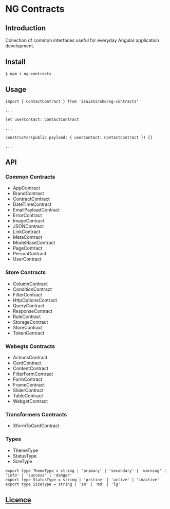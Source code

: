 # NG Contracts

## Introduction
Collection of common interfaces useful for everyday Angular application development.

## Install
```
$ npm i ng-contracts
```

## Usage
```
import { ContactContract } from 'isaiahiroko/ng-contracts'

...

let userContact: ContactContract

...

constructor(public payload: { userContact: ContactContract }) {}

...

```

## API
### Common Contracts
+ AppContract
+ BrandContract
+ ContractContract
+ DateTimeContract
+ EmailPayloadContract
+ ErrorContract
+ ImageContract
+ JSONContract
+ LinkContract
+ MetaContract
+ ModelBaseContract
+ PageContract
+ PersonContract
+ UserContract

### Store Contracts
+ ColumnContract
+ ConditionContract
+ FilterContract
+ HttpOptionsContract
+ QueryContract
+ ResponseContract
+ RuleContract
+ StorageContract
+ StoreContract
+ TokenContract

### Webegts Contracts
+ ActionsContract
+ CardContract
+ ContentContract
+ FilterFormContract
+ FormContract
+ FrameContract
+ SliderContract
+ TableContract
+ WebgetContract

### Transformers Contracts
+ XformToCardContract

### Types
+ ThemeType
+ StatusType
+ SizeType

```
export type ThemeType = string | 'primary' | 'secondary' | 'warning' | 'info' | 'success' | 'danger'
export type StatusType = string | 'prstine' | 'active' | 'inactive'
export type SizeType = string | 'sm' | 'md' | 'lg'
```

## [Licence](./LICENCE.md)